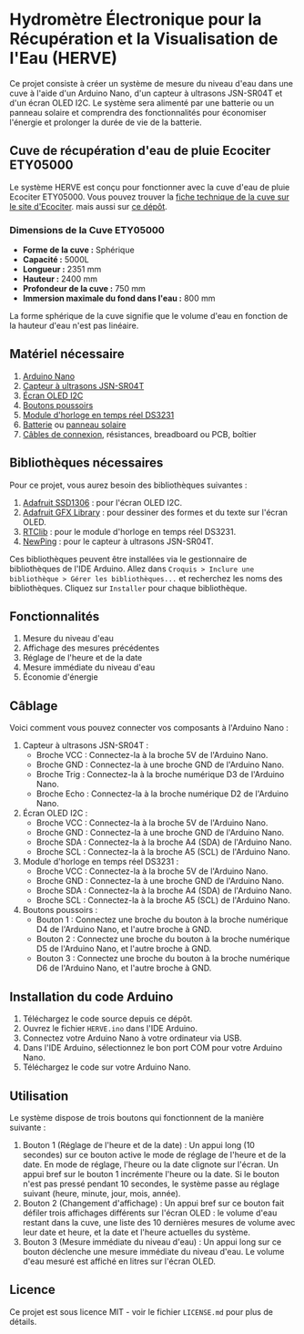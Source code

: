 # Hydromètre Électronique pour la Récupération et la Visualisation de l'Eau (HERVE)

Ce projet consiste à créer un système de mesure du niveau d'eau dans une cuve à l'aide d'un Arduino Nano, d'un capteur à ultrasons JSN-SR04T et d'un écran OLED I2C. Le système sera alimenté par une batterie ou un panneau solaire et comprendra des fonctionnalités pour économiser l'énergie et prolonger la durée de vie de la batterie.

## Cuve de récupération d'eau de pluie Ecociter ETY05000

Le système HERVE est conçu pour fonctionner avec la cuve d'eau de pluie Ecociter ETY05000. Vous pouvez trouver la [fiche technique de la cuve sur le site d'Ecociter](https://www.plasteau.com/wp-content/uploads/2015/07/images_fiches_techniques_pdf_Jardin_Eco_citer_ETY05000.pdf). mais aussi sur [ce dépôt](https://github.com/Deadier/Hydrometre-Electronique-pour-la-Recuperation-et-la-Visualisation-de-l-Eau/blob/main/Fiches_techniques_pdf_Jardin_Eco_citer_ETY05000.pdf).

### Dimensions de la Cuve ETY05000

-   **Forme de la cuve :** Sphérique
-   **Capacité :** 5000L
-   **Longueur :** 2351 mm
-   **Hauteur :** 2400 mm
-   **Profondeur de la cuve :** 750 mm
-   **Immersion maximale du fond dans l'eau :** 800 mm

La forme sphérique de la cuve signifie que le volume d'eau en fonction de la hauteur d'eau n'est pas linéaire.

## Matériel nécessaire

1. [Arduino Nano](https://fr.aliexpress.com/item/1005005857558580.html)
2. [Capteur à ultrasons JSN-SR04T](https://fr.aliexpress.com/item/32665460264.html)
3. [Écran OLED I2C](https://fr.aliexpress.com/item/1005005639243863.html)
4. [Boutons poussoirs](https://fr.aliexpress.com/item/1005004066257419.html)
5. [Module d'horloge en temps réel DS3231](https://fr.aliexpress.com/item/32822420722.html)
6. [Batterie](https://fr.aliexpress.com/item/1005004524573100.html) ou [panneau solaire](https://fr.aliexpress.com/item/1005005373553931.html)
7. [Câbles de connexion](https://fr.aliexpress.com/item/1005004611997111.html), résistances, breadboard ou PCB, boîtier

## Bibliothèques nécessaires

Pour ce projet, vous aurez besoin des bibliothèques suivantes :

1.  [Adafruit SSD1306](https://github.com/adafruit/Adafruit_SSD1306) : pour l'écran OLED I2C.
2.  [Adafruit GFX Library](https://github.com/adafruit/Adafruit-GFX-Library) : pour dessiner des formes et du texte sur l'écran OLED.
3.  [RTClib](https://github.com/adafruit/RTClib) : pour le module d'horloge en temps réel DS3231.
4.  [NewPing](https://bitbucket.org/teckel12/arduino-new-ping/wiki/Home) : pour le capteur à ultrasons JSN-SR04T.

Ces bibliothèques peuvent être installées via le gestionnaire de bibliothèques de l'IDE Arduino. Allez dans `Croquis > Inclure une bibliothèque > Gérer les bibliothèques...` et recherchez les noms des bibliothèques. Cliquez sur `Installer` pour chaque bibliothèque.

## Fonctionnalités

1. Mesure du niveau d'eau
2. Affichage des mesures précédentes
3. Réglage de l'heure et de la date
4. Mesure immédiate du niveau d'eau
5. Économie d'énergie

## Câblage

Voici comment vous pouvez connecter vos composants à l'Arduino Nano :

1. Capteur à ultrasons JSN-SR04T :
    - Broche VCC : Connectez-la à la broche 5V de l'Arduino Nano.
    - Broche GND : Connectez-la à une broche GND de l'Arduino Nano.
    - Broche Trig : Connectez-la à la broche numérique D3 de l'Arduino Nano.
    - Broche Echo : Connectez-la à la broche numérique D2 de l'Arduino Nano.
2. Écran OLED I2C :
    - Broche VCC : Connectez-la à la broche 5V de l'Arduino Nano.
    - Broche GND : Connectez-la à une broche GND de l'Arduino Nano.
    - Broche SDA : Connectez-la à la broche A4 (SDA) de l'Arduino Nano.
    - Broche SCL : Connectez-la à la broche A5 (SCL) de l'Arduino Nano.
3. Module d'horloge en temps réel DS3231 :
    - Broche VCC : Connectez-la à la broche 5V de l'Arduino Nano.
    - Broche GND : Connectez-la à une broche GND de l'Arduino Nano.
    - Broche SDA : Connectez-la à la broche A4 (SDA) de l'Arduino Nano.
    - Broche SCL : Connectez-la à la broche A5 (SCL) de l'Arduino Nano.
4. Boutons poussoirs :
    - Bouton 1 : Connectez une broche du bouton à la broche numérique D4 de l'Arduino Nano, et l'autre broche à GND.
    - Bouton 2 : Connectez une broche du bouton à la broche numérique D5 de l'Arduino Nano, et l'autre broche à GND.
    - Bouton 3 : Connectez une broche du bouton à la broche numérique D6 de l'Arduino Nano, et l'autre broche à GND.

## Installation du code Arduino

1. Téléchargez le code source depuis ce dépôt.
2. Ouvrez le fichier `HERVE.ino` dans l'IDE Arduino.
3. Connectez votre Arduino Nano à votre ordinateur via USB.
4. Dans l'IDE Arduino, sélectionnez le bon port COM pour votre Arduino Nano.
5. Téléchargez le code sur votre Arduino Nano.

## Utilisation

Le système dispose de trois boutons qui fonctionnent de la manière suivante :

1. Bouton 1 (Réglage de l'heure et de la date) : Un appui long (10 secondes) sur ce bouton active le mode de réglage de l'heure et de la date. En mode de réglage, l'heure ou la date clignote sur l'écran. Un appui bref sur le bouton 1 incrémente l'heure ou la date. Si le bouton n'est pas pressé pendant 10 secondes, le système passe au réglage suivant (heure, minute, jour, mois, année).
2. Bouton 2 (Changement d'affichage) : Un appui bref sur ce bouton fait défiler trois affichages différents sur l'écran OLED : le volume d'eau restant dans la cuve, une liste des 10 dernières mesures de volume avec leur date et heure, et la date et l'heure actuelles du système.
3. Bouton 3 (Mesure immédiate du niveau d'eau) : Un appui long sur ce bouton déclenche une mesure immédiate du niveau d'eau. Le volume d'eau mesuré est affiché en litres sur l'écran OLED.

## Licence

Ce projet est sous licence MIT - voir le fichier `LICENSE.md` pour plus de détails.
